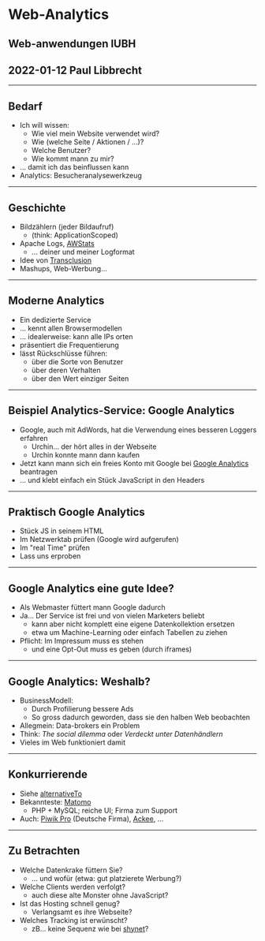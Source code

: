 # Web-Analytics

## Web-anwendungen IUBH
## 2022-01-12 Paul Libbrecht

--- 

## Bedarf

* Ich will wissen:
	* Wie viel mein Website verwendet wird?
	* Wie (welche Seite / Aktionen / ...)?
	* Welche Benutzer?
	* Wie kommt mann zu mir?
* ... damit ich das beinflussen kann
* Analytics: Besucheranalysewerkzeug
--- 

## Geschichte

* Bildzählern (jeder Bildaufruf)
	* (think: ApplicationScoped)
* Apache Logs, [AWStats](https://www.awstats.org/)
	* ... deiner und meiner Logformat
* Idee von [Transclusion](https://en.wikipedia.org/wiki/Transclusion)
* Mashups, Web-Werbung...
--- 

## Moderne Analytics

* Ein dedizierte Service
* ... kennt allen Browsermodellen
* ... idealerweise: kann alle IPs orten
* präsentiert die Frequentierung
* lässt Rückschlüsse führen:
	* über die Sorte von Benutzer
	* über deren Verhalten
	* über den Wert einziger Seiten

- - -

## Beispiel Analytics-Service: Google Analytics

* Google, auch mit AdWords, hat die Verwendung eines besseren Loggers erfahren
	* Urchin... der hört alles in der Webseite
	* Urchin konnte mann dann kaufen
* Jetzt kann mann sich ein freies Konto mit Google bei [Google Analytics](https://analytics.google.com/) beantragen
* ... und klebt einfach ein Stück JavaScript in den Headers

---
## Praktisch Google Analytics

- Stück JS in seinem HTML
- Im Netzwerktab prüfen (Google wird aufgerufen)
- Im "real Time" prüfen
- Lass uns erproben

--- 

## Google Analytics eine gute Idee?

* Als Webmaster füttert mann Google dadurch
* Ja... Der Service ist frei und von vielen Marketers beliebt
	* kann aber nicht komplett eine eigene Datenkollektion ersetzen
	* etwa um Machine-Learning oder einfach Tabellen zu ziehen
* Pflicht: Im Impressum muss es stehen
	* und eine Opt-Out muss es geben (durch iframes)

---
## Google Analytics: Weshalb?
* BusinessModell: 
	* Durch Profilierung bessere Ads
	* So gross dadurch geworden, dass sie den halben Web beobachten
* Allegmein: Data-brokers ein Problem
* Think: _The social dilemma_ oder _Verdeckt unter Datenhändlern_
* Vieles im Web funktioniert damit
---

## Konkurrierende

* Siehe [alternativeTo](https://alternativeto.net/software/google-analytics/)
* Bekannteste: [Matomo](https://matomo.org/)
	* PHP + MySQL; reiche UI; Firma zum Support
* Auch: [Piwik Pro](https://piwik.pro/) (Deutsche Firma), [Ackee](https://github.com/electerious/Ackee), ...

---

## Zu Betrachten

* Welche Datenkrake füttern Sie?
	* ... und wofür (etwa: gut platzierete Werbung?)
* Welche Clients werden verfolgt?
	* auch diese alte Monster ohne JavaScript?
* Ist das Hosting schnell genug?
	* Verlangsamt es ihre Webseite?
* Welches Tracking ist erwünscht?
	* zB... keine Sequenz wie bei [shynet](https://github.com/milesmcc/shynet#features)?